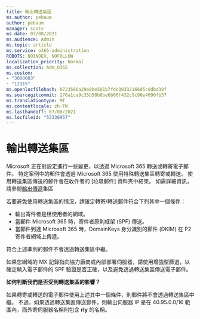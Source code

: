 ```yaml
---
title: 輸出轉送集區
ms.author: pebaum
author: pebaum
manager: scotv
ms.date: 07/08/2021
ms.audience: Admin
ms.topic: article
ms.service: o365-administration
ROBOTS: NOINDEX, NOFOLLOW
localization_priority: Normal
ms.collection: Adm_O365
ms.custom:
- "3000003"
- "12315"
ms.openlocfilehash: b723566a29e0be581b7fdc30332166d5cddbd38f
ms.sourcegitcommit: 270a1ca9c35b50b8be6b06f432c9c90e4090fb57
ms.translationtype: MT
ms.contentlocale: zh-TW
ms.lasthandoff: 07/08/2021
ms.locfileid: "53339957"
---
```

# <a name="outbound-relay-pool"></a>輸出轉送集區

Microsoft 正在對設定進行一些變更，以透過 Microsoft 365 轉送或轉寄電子郵件。 特定案例中的郵件會透過 Microsoft 365 使用特殊轉送集區轉寄或轉送。 使用轉送集區傳送的郵件會在收件者的 [垃圾郵件] 資料夾中結束。 如需詳細資訊，請參閱[輸出傳遞](/microsoft-365/security/office-365-security/high-risk-delivery-pool-for-outbound-messages#relay-pool)集區

若要避免使用轉送集區的情況，請確定轉寄/轉送郵件符合下列其中一個條件：

- 輸出寄件者是租使用者的網域。
- 當郵件 Microsoft 365 時，寄件者原則框架 (SPF) 傳送。
- 當郵件到達 Microsoft 365 時，DomainKeys 身分識別的郵件 (DKIM) 在 P2 寄件者網域上傳遞。
 
符合上述準則的郵件不會透過轉送集區中繼。

如果您網域的 MX 記錄指向協力廠商或內部部署伺服器，請使用增強型篩選，以確定輸入電子郵件的 SPF 驗證是否正確，以及避免透過轉送集區傳送電子郵件。

**如何判斷我們是否受到轉送集區的影響？**

如果轉寄或轉送的電子郵件使用上述其中一個條件，則郵件將不會透過轉送集區中繼。 不過，如果透過轉送集區傳送郵件，則輸出伺服器 IP 是在 40.95.0.0/16 範圍內，而外寄伺服器名稱則包含 **rly** 的名稱。

